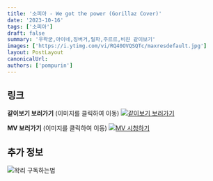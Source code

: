 ```yaml
---
title: '소피아 - We got the power (Gorillaz Cover)'
date: '2023-10-16'
tags: ['소피아']
draft: false
summary: '우왁굳,아이네,징버거,릴파,주르르,비챤 같이보기'
images: ['https://i.ytimg.com/vi/RQ40OVQSQTc/maxresdefault.jpg']
layout: PostLayout
canonicalUrl:
authors: ['pompurin']
---
```


## 링크

**같이보기 보러가기** (이미지를 클릭하여 이동)
[![같이보기 보러가기](https://cdn.discordapp.com/attachments/1136601898116464710/1137050327938506852/logo.png)](https://cafe.naver.com/steamindiegame/13346872)

**MV 보러가기** (이미지를 클릭하여 이동)
[![MV 시청하기](https://i.ytimg.com/vi/RQ40OVQSQTc/maxresdefault.jpg)](https://www.youtube.com/watch?v=RQ40OVQSQTc)

## 추가 정보

![왁리 구독하는법](https://cdn.discordapp.com/attachments/1136601898116464710/1137049857136267374/--2cut.gif)